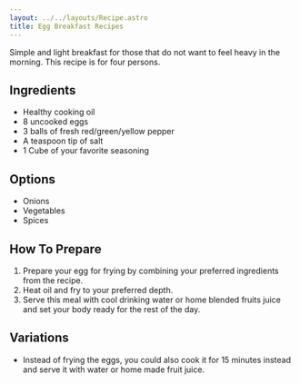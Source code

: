 ```yaml
---
layout: ../../layouts/Recipe.astro
title: Egg Breakfast Recipes
---
```

Simple and light breakfast for those that do not want to feel heavy in the morning. This recipe is for four persons.

## Ingredients

* Healthy cooking oil
* 8 uncooked eggs
* 3 balls of fresh red/green/yellow pepper
* A teaspoon tip of salt
* 1 Cube of your favorite seasoning

## Options

* Onions
* Vegetables
* Spices


## How To Prepare

1. Prepare your egg for frying by combining your preferred ingredients from the recipe.
2. Heat oil and fry to your preferred depth.
3. Serve this meal with cool drinking water or home blended fruits juice and set your body ready for the rest of the day.

## Variations

* Instead of frying the eggs, you could also cook it for 15 minutes instead and serve it with water or home made fruit juice.